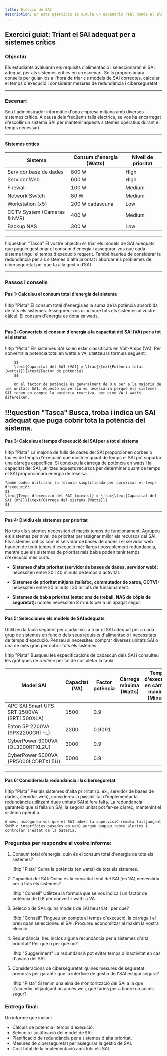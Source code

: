 ```yaml
---
title: Elecció de SAI
description: En este ejercicio se simula un escenario real donde el alumna ha de elegir el SAI que mejor cubra los requerimientos de seguridad que son necesarios en la empresa
--- 
```


## Exercici guiat: Triant el SAI adequat per a sistemes crítics

### Objectiu
Els estudiants avaluaran els requisits d'alimentació i seleccionaran el SAI adequat per als sistemes crítics en un escenari. Se'ls proporcionarà consells per guiar-los a l'hora de triar els models de SAI correctes, calcular el temps d'execució i considerar mesures de redundància i ciberseguretat.

---

### Escenari
Sou l'administrador informàtic d'una empresa mitjana amb diversos sistemes crítics. A causa dels freqüents talls elèctrics, se vos ha encarregat d'escollir un sistema SAI per mantenir aquests sistemes operatius durant el temps necessari.

---

#### Sistemes crítics

| **Sistema**                | **Consum d'energía (Watts)** | **Nivell de prioritat** | 
|----------------------------|-------------------------------|--------------------|
| Servidor base de dades            | 800 W                         | High               | 
| Servidor Web                 | 600 W                         | High               | 
| Firewall                   | 100 W                         | Medium             | 
| Network Switch             | 80 W                          | Medium             | 
| Workstation (x5)           | 200 W cadascuna                   | Low            |   
| CCTV System (Cameras & NVR)| 400 W                         | Medium             | 
| Backup NAS                 | 300 W                         | Low                | 

---

!!!question "Tasca"
    El vostre objectiu és triar els models de SAI adequats que puguin gestionar el consum d'energia i assegurar-vos que cada sistema tingui el temps d'execució requerit. També hauríeu de considerar la redundància per als sistemes d'alta prioritat i abordar els problemes de ciberseguretat pel que fa a la gestió d'SAI.

--- 

### Passos i consells

#### Pas 1:  Calculeu el consum total d'energia del sistema

!!!tip "Pista"
        El consum total d'energia és la suma de la potència absorbida de tots els sistemes. Assegureu-vos d'incloure tots els sistemes al vostre càlcul. El consum d'energia es dóna en watts.

---

#### Pas 2: Converteix el consum d'energia a la capacitat del SAI (VA) per a tot el sistema

!!!tip "Pista"
        Els sistemes SAI solen estar classificats en Volt-Amps (VA). Per convertir la potència total en watts a VA, utilitzeu la fórmula següent:

        $$ 
        \text{Capacitat del SAI (VA)} = \frac{\text{Potència total (watts)}}{\text{Factor de potència}} 
        $$

        On el factor de potència és generalment de 0,8 per a la majoria de les unitats SAI. Aquesta conversió és necessària perquè els sistemes SAI tenen en compte la potència reactiva, per això VA i watts difereixen.

!!!question "Tasca"
    Busca, troba i indica un SAI adequat que puga cobrir tota la potència del sistema.
----

#### Pas 3: Calculeu el temps d'execució del SAI per a tot el sistema

!!!tip "Pista"
    La majoria de fulls de dades del SAI proporcionen corbes o taules de temps d'execució que mostren quant de temps el SAI pot suportar una càrrega específica. Si coneixeu la càrrega de potència en watts i la capacitat del SAI, utilitzeu aquests recursos per determinar quant de temps el SAI proporcionarà energia de reserva.

    També podeu utilitzar la fórmula simplificada per aproximar el temps d'execució:
    $$
    \text{Temps d'execució del SAI (minuts)} = \frac{\text{Capacitat del SAI (Wh)}}{\text{Càrrega del sistema (Watts)}}
    $$

---

#### Pas 4: Dividiu els sistemes per prioritat

No tots els sistemes necessiten el mateix temps de funcionament. Agrupeu els sistemes per nivell de prioritat per assignar millor els recursos del SAI. Els sistemes crítics com el servidor de bases de dades i el servidor web haurien de tenir temps d'execució més llargs i possiblement redundància, mentre que els sistemes de prioritat més baixa poden tenir temps d'execució més curts.

+ **Sistemes d'alta prioritat (servidor de bases de dades, servidor web):** necessiten entre 20 i 40 minuts de temps d'activitat.

+ **Sistemes de prioritat mitjana (tallafoc, commutador de xarxa, CCTV):** necessiten entre 20 minuts i 30 minuts de funcionament.

+ **Sistemes de baixa prioritat (estacions de treball, NAS de còpia de seguretat):** només necessiten 8 minuts per a un apagat segur.

---
  
#### Pas 5: Seleccioneu els models de SAI adequats
Utilitzeu la taula següent per ajudar-vos a triar el SAI adequat per a cada grup de sistemes en funció dels seus requisits d'alimentació i necessitats de temps d'execució.
Penseu si necessiteu comprar diverses unitats SAI o una de més gran per cobrir tots els sistemes.

!!!tip "Pista"
    Busqueu les especificacions de cadascún dels SAI i consulteu les gràfiques de *runtime* per tal de completar la taula

| **Model SAI**        | **Capacitat (VA)** | **Factor potència** | **Càrrega màxima (Watts)** | **Temps d'execució en càrrega màxima (Minuts)** | **Temps d'execució amb 50% de càrrega (Minuts)** | **Preu (€)** |
|----------------------|-------------------|------------------|----------------------|------------------------------------|-----------------------------------|-----------|
| APC SAI Smart UPS SRT 1500VA (SRT1500XLA)  | 1500              | 0.9              |                 |                                  |                                |     800€  |
| Eaton 5P 2200VA (9PX2200GRT-L)      | 2200              | 0.9091              |                 |                                |                               |    1715€  |
| CyberPower 3000VA  (OL3000RTXL2U)    | 3000              | 0.9              |                 |                               |                                |  2600€  |
| CyberPower 5000VA  (PR5000LCDRTXL5U)    | 5000              | 0.9              |                 |                               |                                |  3800€  |

---

#### Pas 6: Considereu la redundància i la ciberseguretat

!!!tip "Pista"
    Per als sistemes d'alta prioritat (p. ex., servidor de bases de dades, servidor web), considereu la possibilitat d'implementar la redundància utilitzant dues unitats SAI si fera falta. La redundància garanteix que si falla un SAI, la segona unitat pot fer-se càrrec, mantenint el sistema operatiu.

    A més, assegureu-vos que el SAI admet la supervisió remota (mitjançant SNMP o interfícies basades en web) perquè pugueu rebre alertes i controlar l'estat de la bateria. 

### Preguntes per respondre al vostre informe:

1. Consum total d'energia: quin és el consum total d'energia de tots els sistemes?
    
    !!!tip "Pista" 
        Suma la potència (en watts) de tots els sistemes.

2. Capacitat del SAI: Quina és la capacitat total del SAI (en VA) necessària per a tots els sistemes?

    !!!tip "Consell" 
        Utilitzeu la fórmula que se vos indica i un factor de potència de 0,8 per convertir watts a VA.

3. Selecció de SAI: quins models de SAI heu triat i per què?

    !!!tip "Consell"
        Tingueu en compte el temps d'execució, la càrrega i el preu quan seleccioneu el SAI. Procureu economitzar al màxim la vostra elecció.

4. Redundància: heu inclòs alguna redundància per a sistemes d'alta prioritat? Per què o per què no?

    !!!tip "Suggeriment" 
        La redundància pot evitar temps d'inactivitat en cas d'avaria del SAI.

5. Consideracions de ciberseguretat: quines mesures de seguretat prendràs per garantir que la interfície de gestió de l'SAI estigui segura?

    !!!tip "Pista"
        Si tenim una eina de monitorització del SAI a la que s'accedix mitjantçant un accés web, què faríes per a tindre un accés segur?


### Entrega final:
Un informe que inclou:

+ Càlculs de potència i temps d'execució.
+ Selecció i justificació del model de SAI.
+ Planificació de redundància per a sistemes d'alta prioritat.
+ Mesures de ciberseguretat per assegurar la gestió de SAI.
+ Cost total de la implementació amb tots els SAI.
